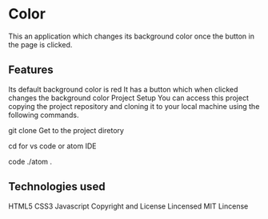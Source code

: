 # Color
This an application which changes its background color once the button in the page is clicked.

## Features
Its default background color is red
It has a button which when clicked changes the background color
Project Setup
You can access this project copying the project repository and cloning it to your local machine using the following commands.

git clone <project repository>
Get to the project diretory

cd <project directory>
for vs code or atom IDE

code ./atom .
## Technologies used
HTML5
CSS3
Javascript
Copyright and License
Lincensed MIT Lincense